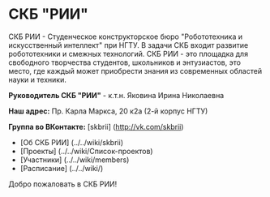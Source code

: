 СКБ "РИИ"
=========

СКБ РИИ - Студенческое конструкторское бюро "Робототехника и искусственный интеллект" при НГТУ. В задачи СКБ входит развитие робототехники и смежных технологий. СКБ РИИ - это площадка для свободного творчества студентов, школьников и энтузиастов, это место, где каждый может приобрести знания из современных областей науки и техники.

**Руководитель СКБ "РИИ"** - к.т.н. Яковина Ирина Николаевна

**Наш адрес:** Пр. Карла Маркса, 20 к2а (2-й корпус НГТУ)

**Группа во ВКонтакте:** [skbrii] (http://vk.com/skbrii)

* [Об СКБ РИИ] (../../wiki/skbrii)
* [Проекты] (../../wiki/Список-проектов)
* [Участники] (../../wiki/members)
* [Расписание] (../../wiki/)

Добро пожаловать в СКБ РИИ!
